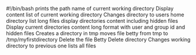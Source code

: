 #!/bin/bash
prints the path name of current working directory
Display content list of current working directory
Changes directory to users home directory
list long files
display directories content including hidden files
Display current directories content long format with user and group id and hidden files
Creates a directory in tmp
moves file betty from tmp to /tmp/myfirstdirectory
Delete the file Betty 
Delete directory
Changes working directory to previous one
lists all files
